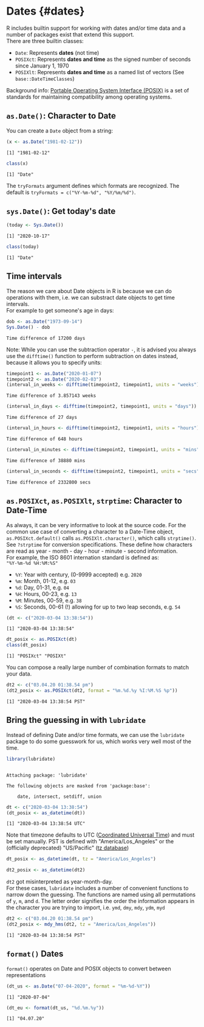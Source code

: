 # Dates {#dates}



<STYLE type='text/css' scoped>
PRE.fansi SPAN {padding-top: .25em; padding-bottom: .25em};
</STYLE>

R includes builtin support for working with dates and/or time data and a number of packages exist that extend this support.  
There are three builtin classes:  

* `Date`: Represents **dates** (not time)
* `POSIXct`: Represents **dates and time** as the signed number of seconds since January 1, 1970
* `POSIXlt`: Represents **dates and time** as a named list of vectors (See `base::DateTimeClasses`)

Background info: [Portable Operating System Interface (POSIX)](https://en.wikipedia.org/wiki/POSIX) is a set of standards for maintaining compatibility among operating systems.

## `as.Date()`: Character to Date
You can create a `Date` object from a string:

```r
(x <- as.Date("1981-02-12"))
```

```
[1] "1981-02-12"
```

```r
class(x)
```

```
[1] "Date"
```

The `tryFormats` argument defines which formats are recognized. The default is `tryFormats = c("%Y-%m-%d", "%Y/%m/%d")`.


## `sys.Date()`: Get today's date

```r
(today <- Sys.Date())
```

```
[1] "2020-10-17"
```

```r
class(today)
```

```
[1] "Date"
```

## Time intervals
The reason we care about Date objects in R is because we can do operations with them, i.e. we can substract date objects to get time intervals.  
For example to get someone's age in days:

```r
dob <- as.Date("1973-09-14")
Sys.Date() - dob
```

```
Time difference of 17200 days
```

Note: While you can use the subtraction operator `-`, it is advised you always use the `difftime()` function to perform subtraction on dates instead, because it allows you to specify units:

```r
timepoint1 <- as.Date("2020-01-07")
timepoint2 <- as.Date("2020-02-03")
(interval_in_weeks <- difftime(timepoint2, timepoint1, units = "weeks"))
```

```
Time difference of 3.857143 weeks
```

```r
(interval_in_days <- difftime(timepoint2, timepoint1, units = "days"))
```

```
Time difference of 27 days
```

```r
(interval_in_hours <- difftime(timepoint2, timepoint1, units = "hours"))
```

```
Time difference of 648 hours
```

```r
(interval_in_minutes <- difftime(timepoint2, timepoint1, units = "mins"))
```

```
Time difference of 38880 mins
```

```r
(interval_in_seconds <- difftime(timepoint2, timepoint1, units = "secs"))
```

```
Time difference of 2332800 secs
```

## `as.POSIXct`, `as.POSIXlt`, `strptime`: Character to Date-Time
As always, it can be very informative to look at the source code. For the common use case of converting a character to a Date-Time object, `as.POSIXct.default()` calls `as.POSIXlt.character()`, which calls `strptime()`.  
See `?strptime` for conversion specifications. These define how characters are read as year - month - day - hour - minute - second information.  
For example, the ISO 8601 internation standard is defined as:  
`"%Y-%m-%d %H:%M:%S"`  

* `%Y`: Year with century, (0-9999 accepted) e.g. `2020`
* `%m`: Month, 01-12, e.g. `03`
* `%d`: Day, 01-31, e.g. `04`
* `%H`: Hours, 00-23, e.g. `13`
* `%M`: Minutes, 00-59, e.g. `38`
* `%S`: Seconds, 00-61 (!) allowing for up to two leap seconds, e.g. `54`


```r
(dt <- c("2020-03-04 13:38:54"))
```

```
[1] "2020-03-04 13:38:54"
```

```r
dt_posix <- as.POSIXct(dt)
class(dt_posix)
```

```
[1] "POSIXct" "POSIXt" 
```

You can compose a really large number of combination formats to match your data.

```r
dt2 <- c("03.04.20 01:38.54 pm")
(dt2_posix <- as.POSIXct(dt2, format = "%m.%d.%y %I:%M.%S %p"))
```

```
[1] "2020-03-04 13:38:54 PST"
```

## Bring the guessing in with `lubridate`
Instead of defining Date and/or time formats, we can use the `lubridate` package to do some guesswork for us, which works very well most of the time.

```r
library(lubridate)
```

```

Attaching package: 'lubridate'
```

```
The following objects are masked from 'package:base':

    date, intersect, setdiff, union
```

```r
dt <- c("2020-03-04 13:38:54")
(dt_posix <- as_datetime(dt))
```

```
[1] "2020-03-04 13:38:54 UTC"
```
Note that timezone defaults to UTC ([Coordinated Universal Time](https://en.wikipedia.org/wiki/Coordinated_Universal_Time)) and must be set manually. PST is defined with "America/Los_Angeles" or the (officially deprecated) "US/Pacific" ([tz database](https://en.wikipedia.org/wiki/List_of_tz_database_time_zones))

```r
dt_posix <- as_datetime(dt, tz = "America/Los_Angeles")
```


```r
dt2_posix <- as_datetime(dt2)
```
`dt2` got misinterpreted as year-month-day.  
For these cases, `lubridate` includes a number of convenient functions to narrow down the guessing. The functions are named using all permutations of `y`, `m`, and `d`. The letter order signifies the order the information appears in the character you are trying to import, i.e. `ymd`, `dmy`, `mdy`, `ydm`, `myd`

```r
dt2 <- c("03.04.20 01:38.54 pm")
(dt2_posix <- mdy_hms(dt2, tz = "America/Los_Angeles"))
```

```
[1] "2020-03-04 13:38:54 PST"
```

## `format()` Dates
`format()` operates on Date and POSIX objects to convert between representations

```r
(dt_us <- as.Date("07-04-2020", format = "%m-%d-%Y"))
```

```
[1] "2020-07-04"
```


```r
(dt_eu <- format(dt_us, "%d.%m.%y"))
```

```
[1] "04.07.20"
```
